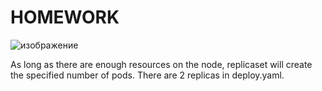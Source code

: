 # HOMEWORK

![изображение](https://user-images.githubusercontent.com/28691083/141249821-b4d3a97c-fa55-42d3-a598-da5a7534aa6a.png)

As long as there are enough resources on the node, replicaset will create the specified number of pods.
There are 2 replicas in deploy.yaml. 

